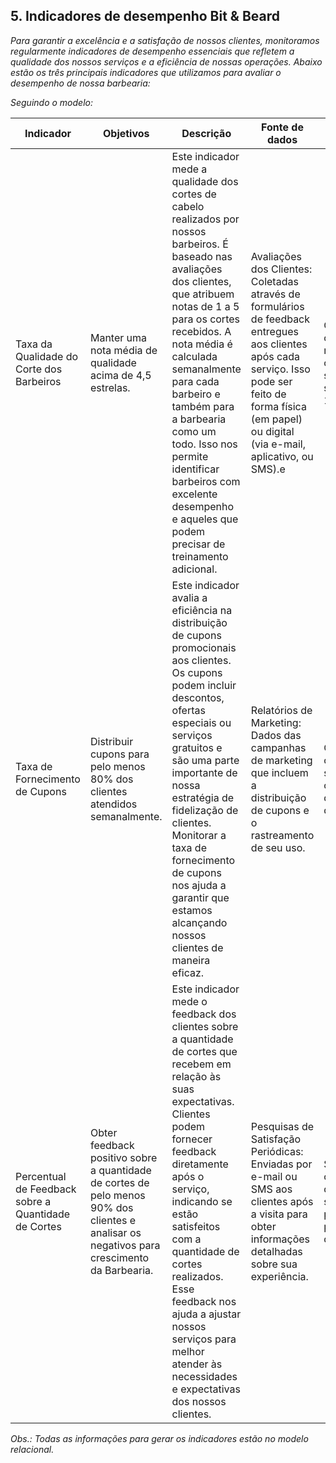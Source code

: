 ## 5. Indicadores de desempenho Bit & Beard

_Para garantir a excelência e a satisfação de nossos clientes, monitoramos regularmente indicadores de desempenho essenciais que refletem a qualidade dos nossos serviços e a eficiência de nossas operações. Abaixo estão os três principais indicadores que utilizamos para avaliar o desempenho de nossa barbearia:_

_Seguindo o modelo:_

| **Indicador** | **Objetivos** | **Descrição** | **Fonte de dados** | **Fórmula de cálculo** |
| ---           | ---           | ---           | ---             | ---             |
| Taxa da Qualidade do Corte dos Barbeiros | Manter uma nota média de qualidade acima de 4,5 estrelas. | Este indicador mede a qualidade dos cortes de cabelo realizados por nossos barbeiros. É baseado nas avaliações dos clientes, que atribuem notas de 1 a 5 para os cortes recebidos. A nota média é calculada semanalmente para cada barbeiro e também para a barbearia como um todo. Isso nos permite identificar barbeiros com excelente desempenho e aqueles que podem precisar de treinamento adicional. | Avaliações dos Clientes: Coletadas através de formulários de feedback entregues aos clientes após cada serviço. Isso pode ser feito de forma física (em papel) ou digital (via e-mail, aplicativo, ou SMS).e | Os clientes avaliam seus cortes após cada visita.A média das avaliações é calculada semanalmente.Avaliações são feitas em uma escala de 1 a 5 estrelas. |
| Taxa de Fornecimento de Cupons | Distribuir cupons para pelo menos 80% dos clientes atendidos semanalmente. | Este indicador avalia a eficiência na distribuição de cupons promocionais aos clientes. Os cupons podem incluir descontos, ofertas especiais ou serviços gratuitos e são uma parte importante de nossa estratégia de fidelização de clientes. Monitorar a taxa de fornecimento de cupons nos ajuda a garantir que estamos alcançando nossos clientes de maneira eficaz. | Relatórios de Marketing: Dados das campanhas de marketing que incluem a distribuição de cupons e o rastreamento de seu uso. | Contamos o número total de cupons distribuídos semanalmente.Relacionamos o número de cupons distribuídos ao número total de clientes atendidos. |
| Percentual de Feedback sobre a Quantidade de Cortes | Obter feedback positivo sobre a quantidade de cortes de pelo menos 90% dos clientes e analisar os negativos para crescimento da Barbearia. | Este indicador mede o feedback dos clientes sobre a quantidade de cortes que recebem em relação às suas expectativas. Clientes podem fornecer feedback diretamente após o serviço, indicando se estão satisfeitos com a quantidade de cortes realizados. Esse feedback nos ajuda a ajustar nossos serviços para melhor atender às necessidades e expectativas dos nossos clientes. | Pesquisas de Satisfação Periódicas: Enviadas por e-mail ou SMS aos clientes após a visita para obter informações detalhadas sobre sua experiência. | Solicitamos feedback dos clientes sobre a quantidade de cortes após cada serviço.Calculamos o percentual de feedbacks positivos em relação ao total de feedbacks recebidos. |

_Obs.: Todas as informações para gerar os indicadores estão no modelo relacional._
